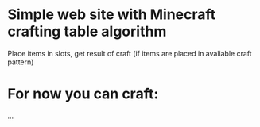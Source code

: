 # Simple web site with Minecraft crafting table algorithm 
Place items in slots, get result of craft (if items are placed in avaliable craft pattern)
# For now you can craft:
...
